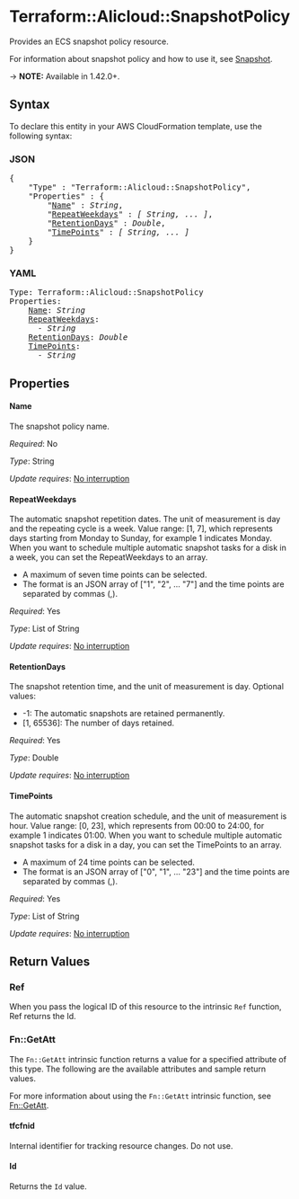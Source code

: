 # Terraform::Alicloud::SnapshotPolicy

Provides an ECS snapshot policy resource.

For information about snapshot policy and how to use it, see [Snapshot](https://www.alibabacloud.com/help/doc-detail/25460.html).

-> **NOTE:** Available in 1.42.0+.

## Syntax

To declare this entity in your AWS CloudFormation template, use the following syntax:

### JSON

<pre>
{
    "Type" : "Terraform::Alicloud::SnapshotPolicy",
    "Properties" : {
        "<a href="#name" title="Name">Name</a>" : <i>String</i>,
        "<a href="#repeatweekdays" title="RepeatWeekdays">RepeatWeekdays</a>" : <i>[ String, ... ]</i>,
        "<a href="#retentiondays" title="RetentionDays">RetentionDays</a>" : <i>Double</i>,
        "<a href="#timepoints" title="TimePoints">TimePoints</a>" : <i>[ String, ... ]</i>
    }
}
</pre>

### YAML

<pre>
Type: Terraform::Alicloud::SnapshotPolicy
Properties:
    <a href="#name" title="Name">Name</a>: <i>String</i>
    <a href="#repeatweekdays" title="RepeatWeekdays">RepeatWeekdays</a>: <i>
      - String</i>
    <a href="#retentiondays" title="RetentionDays">RetentionDays</a>: <i>Double</i>
    <a href="#timepoints" title="TimePoints">TimePoints</a>: <i>
      - String</i>
</pre>

## Properties

#### Name

The snapshot policy name.

_Required_: No

_Type_: String

_Update requires_: [No interruption](https://docs.aws.amazon.com/AWSCloudFormation/latest/UserGuide/using-cfn-updating-stacks-update-behaviors.html#update-no-interrupt)

#### RepeatWeekdays

The automatic snapshot repetition dates. The unit of measurement is day and the repeating cycle is a week. Value range: [1, 7], which represents days starting from Monday to Sunday, for example 1  indicates Monday. When you want to schedule multiple automatic snapshot tasks for a disk in a week, you can set the RepeatWeekdays to an array.
- A maximum of seven time points can be selected.
- The format is  an JSON array of ["1", "2", … "7"]  and the time points are separated by commas (,).

_Required_: Yes

_Type_: List of String

_Update requires_: [No interruption](https://docs.aws.amazon.com/AWSCloudFormation/latest/UserGuide/using-cfn-updating-stacks-update-behaviors.html#update-no-interrupt)

#### RetentionDays

The snapshot retention time, and the unit of measurement is day. Optional values:
- -1: The automatic snapshots are retained permanently.
- [1, 65536]: The number of days retained.

_Required_: Yes

_Type_: Double

_Update requires_: [No interruption](https://docs.aws.amazon.com/AWSCloudFormation/latest/UserGuide/using-cfn-updating-stacks-update-behaviors.html#update-no-interrupt)

#### TimePoints

The automatic snapshot creation schedule, and the unit of measurement is hour. Value range: [0, 23], which represents from 00:00 to 24:00,  for example 1 indicates 01:00. When you want to schedule multiple automatic snapshot tasks for a disk in a day, you can set the TimePoints to an array.
- A maximum of 24 time points can be selected.
- The format is  an JSON array of ["0", "1", … "23"] and the time points are separated by commas (,).

_Required_: Yes

_Type_: List of String

_Update requires_: [No interruption](https://docs.aws.amazon.com/AWSCloudFormation/latest/UserGuide/using-cfn-updating-stacks-update-behaviors.html#update-no-interrupt)

## Return Values

### Ref

When you pass the logical ID of this resource to the intrinsic `Ref` function, Ref returns the Id.

### Fn::GetAtt

The `Fn::GetAtt` intrinsic function returns a value for a specified attribute of this type. The following are the available attributes and sample return values.

For more information about using the `Fn::GetAtt` intrinsic function, see [Fn::GetAtt](https://docs.aws.amazon.com/AWSCloudFormation/latest/UserGuide/intrinsic-function-reference-getatt.html).

#### tfcfnid

Internal identifier for tracking resource changes. Do not use.

#### Id

Returns the <code>Id</code> value.

